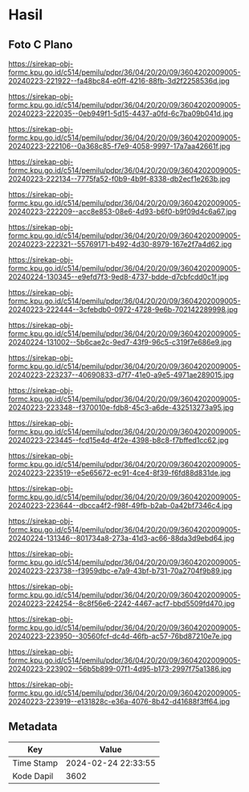 # Hasil

## Foto C Plano

https://sirekap-obj-formc.kpu.go.id/c514/pemilu/pdpr/36/04/20/20/09/3604202009005-20240223-221922--fa48bc84-e0ff-4216-88fb-3d2f2258536d.jpg

https://sirekap-obj-formc.kpu.go.id/c514/pemilu/pdpr/36/04/20/20/09/3604202009005-20240223-222035--0eb949f1-5d15-4437-a0fd-6c7ba09b041d.jpg

https://sirekap-obj-formc.kpu.go.id/c514/pemilu/pdpr/36/04/20/20/09/3604202009005-20240223-222106--0a368c85-f7e9-4058-9997-17a7aa42661f.jpg

https://sirekap-obj-formc.kpu.go.id/c514/pemilu/pdpr/36/04/20/20/09/3604202009005-20240223-222134--7775fa52-f0b9-4b9f-8338-db2ecf1e263b.jpg

https://sirekap-obj-formc.kpu.go.id/c514/pemilu/pdpr/36/04/20/20/09/3604202009005-20240223-222209--acc8e853-08e6-4d93-b6f0-b9f09d4c6a67.jpg

https://sirekap-obj-formc.kpu.go.id/c514/pemilu/pdpr/36/04/20/20/09/3604202009005-20240223-222321--55769171-b492-4d30-8979-167e2f7a4d62.jpg

https://sirekap-obj-formc.kpu.go.id/c514/pemilu/pdpr/36/04/20/20/09/3604202009005-20240224-130345--e9efd7f3-9ed8-4737-bdde-d7cbfcdd0c1f.jpg

https://sirekap-obj-formc.kpu.go.id/c514/pemilu/pdpr/36/04/20/20/09/3604202009005-20240223-222444--3cfebdb0-0972-4728-9e6b-702142289998.jpg

https://sirekap-obj-formc.kpu.go.id/c514/pemilu/pdpr/36/04/20/20/09/3604202009005-20240224-131002--5b6cae2c-9ed7-43f9-96c5-c319f7e686e9.jpg

https://sirekap-obj-formc.kpu.go.id/c514/pemilu/pdpr/36/04/20/20/09/3604202009005-20240223-223237--40690833-d7f7-41e0-a9e5-4971ae289015.jpg

https://sirekap-obj-formc.kpu.go.id/c514/pemilu/pdpr/36/04/20/20/09/3604202009005-20240223-223348--f370010e-fdb8-45c3-a6de-432513273a95.jpg

https://sirekap-obj-formc.kpu.go.id/c514/pemilu/pdpr/36/04/20/20/09/3604202009005-20240223-223445--fcd15e4d-4f2e-4398-b8c8-f7bffed1cc62.jpg

https://sirekap-obj-formc.kpu.go.id/c514/pemilu/pdpr/36/04/20/20/09/3604202009005-20240223-223519--e5e65672-ec91-4ce4-8f39-f6fd88d831de.jpg

https://sirekap-obj-formc.kpu.go.id/c514/pemilu/pdpr/36/04/20/20/09/3604202009005-20240223-223644--dbcca4f2-f98f-49fb-b2ab-0a42bf7346c4.jpg

https://sirekap-obj-formc.kpu.go.id/c514/pemilu/pdpr/36/04/20/20/09/3604202009005-20240224-131346--801734a8-273a-41d3-ac66-88da3d9ebd64.jpg

https://sirekap-obj-formc.kpu.go.id/c514/pemilu/pdpr/36/04/20/20/09/3604202009005-20240223-223738--f3959dbc-e7a9-43bf-b731-70a2704f9b89.jpg

https://sirekap-obj-formc.kpu.go.id/c514/pemilu/pdpr/36/04/20/20/09/3604202009005-20240223-224254--8c8f56e6-2242-4467-acf7-bbd5509fd470.jpg

https://sirekap-obj-formc.kpu.go.id/c514/pemilu/pdpr/36/04/20/20/09/3604202009005-20240223-223950--30560fcf-dc4d-46fb-ac57-76bd87210e7e.jpg

https://sirekap-obj-formc.kpu.go.id/c514/pemilu/pdpr/36/04/20/20/09/3604202009005-20240223-223902--56b5b899-07f1-4d95-b173-2997f75a1386.jpg

https://sirekap-obj-formc.kpu.go.id/c514/pemilu/pdpr/36/04/20/20/09/3604202009005-20240223-223919--e131828c-e36a-4076-8b42-d41688f3ff64.jpg


## Metadata

| Key        | Value               |
| ---------- | ------------------- |
| Time Stamp | 2024-02-24 22:33:55 |
| Kode Dapil | 3602                |



